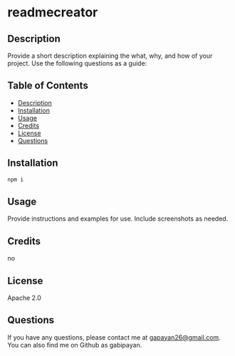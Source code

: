# readmecreator
## Description
Provide a short description explaining the what, why, and how of your project. Use the following questions as a guide:

## Table of Contents
- [Description](#description)
- [Installation](#installation)
- [Usage](#usage)
- [Credits](#credits)
- [License](#license)
- [Questions](#questions)

## Installation
```bash
npm i
``` 
## Usage
Provide instructions and examples for use. Include screenshots as needed.
## Credits
no
## License
Apache 2.0
## Questions
If you have any questions, please contact me at gapayan26@gmail.com. You can also find me on Github as gabipayan.
